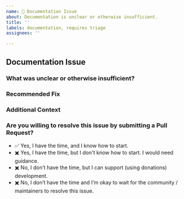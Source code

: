```yaml
---
name: 📝 Documentation Issue
about: Documentation is unclear or otherwise insufficient.
title: ''
labels: documentation, requires triage
assignees: ''

---
```


<!--
  Please follow the template.  If you don't, your issue may be closed.

  Have a question?  This is the CustomConsoleColors issue tracker - and not the right place
  for general support or questions.  Instead, check the "Support" Documentation
  on the best places to ask questions!

  https://github.com/ialopezg/custom-logger-service/blob/master/docs/support.md
-->

## Documentation Issue

### What was unclear or otherwise insufficient?

<!--
  If relevant, Please be clear about the documentation file,
  as well as the location within the file.  Link to the documentation
  in the repository.

  If the page does not exist, please be clear why a new documentation
  section is needed.
-->


### Recommended Fix

<!--
  How should we fix this documentation issue?

  Should we add examples, clarify the language, or drop the page entirely?
-->


### Additional Context

<!--
  Add any other context about the documentation issue here.
-->


### Are you willing to resolve this issue by submitting a Pull Request?

<!-- Put "✅" (:white_check_mark:) to one of these options, left "✖️" (:heavy_multiplication_x:) others: -->

- ✅ Yes, I have the time, and I know how to start.
- ✖️ Yes, I have the time, but I don't know how to start. I would need guidance.
- ✖️ No, I don’t have the time, but I can support (using donations) development.
- ✖️ No, I don’t have the time and I’m okay to wait for the community / maintainers to resolve this issue.


<!--
  Remember that first-time contributors are welcome! 🙌
  👋 Have a great day and thank you for the documentation problem report!
-->
